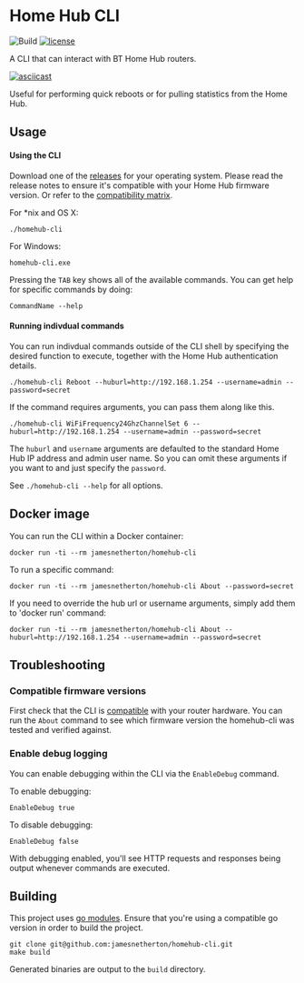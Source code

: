# Home Hub CLI

![Build](https://github.com/jamesnetherton/homehub-cli/workflows/Build/badge.svg?event=push)
[![license](https://img.shields.io/github/license/mashape/apistatus.svg?maxAge=600)](https://opensource.org/licenses/MIT)

A CLI that can interact with BT Home Hub routers.

[![asciicast](https://asciinema.org/a/4u35xe98mgj1lc7olrl1v0gie.png)](https://asciinema.org/a/4u35xe98mgj1lc7olrl1v0gie)

Useful for performing quick reboots or for pulling statistics from the Home Hub.

## Usage

#### Using the CLI

Download one of the [releases](https://github.com/jamesnetherton/homehub-cli/releases) for your operating system. Please read the release notes to ensure
it's compatible with your Home Hub firmware version. Or refer to the [compatibility matrix](matrix.md).

For *nix and OS X:

```
./homehub-cli
```

For Windows:

```
homehub-cli.exe
```

Pressing the `TAB` key shows all of the available commands. You can get help for specific commands by doing:

`CommandName --help`

#### Running indivdual commands

You can run indivdual commands outside of the CLI shell by specifying the desired function to execute, together with the Home Hub authentication details.

```
./homehub-cli Reboot --huburl=http://192.168.1.254 --username=admin --password=secret
```

If the command requires arguments, you can pass them along like this.

```
./homehub-cli WiFiFrequency24GhzChannelSet 6 --huburl=http://192.168.1.254 --username=admin --password=secret
```

The `huburl` and `username` arguments are defaulted to the standard Home Hub IP address and admin user name. So you can omit these arguments if you want to and just specify the `password`.

See `./homehub-cli --help` for all options.

## Docker image

You can run the CLI within a Docker container:

```
docker run -ti --rm jamesnetherton/homehub-cli
```

To run a specific command:

```
docker run -ti --rm jamesnetherton/homehub-cli About --password=secret
```

If you need to override the hub url or username arguments, simply add them to 'docker run' command:

```
docker run -ti --rm jamesnetherton/homehub-cli About --huburl=http://192.168.1.254 --username=admin --password=secret
```

## Troubleshooting

### Compatible firmware versions

First check that the CLI is [compatible](matrix.md) with your router hardware. You can run the `About` command to see which firmware version the homehub-cli was tested and verified against.

### Enable debug logging

You can enable debugging within the CLI via the `EnableDebug` command.

To enable debugging:

`EnableDebug true`

To disable debugging:

`EnableDebug false`

With debugging enabled, you'll see HTTP requests and responses being output whenever commands are executed.

## Building

This project uses [go modules](https://github.com/golang/go/wiki/Modules). Ensure that you're using a compatible go version in order to build the project. 

    git clone git@github.com:jamesnetherton/homehub-cli.git
    make build

Generated binaries are output to the `build` directory.
